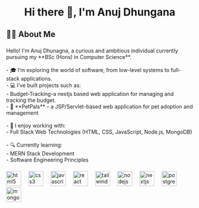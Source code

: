 <h1 align="center">Hi there 👋, I'm Anuj Dhungana</h1>

###

<h2 align="left">👨‍💻 About Me</h2>

###

<p align="left">Hello! I'm Anuj Dhunagna, a curious and ambitious individual currently pursuing my **BSc (Hons) in Computer Science**. <br><br>- 🎓 I’m exploring the world of software, from low-level systems to full-stack applications.<br>- 💻 I’ve built projects such as:<br>  - Budget-Tracking-a nextjs based web application for managing and tracking the budget.<br>  - 🐾 **PetPals** – a JSP/Servlet-based web application for pet adoption and management<br><br>- 🧠 I enjoy working with:<br>  - Full Stack Web Technologies (HTML, CSS, JavaScript, Node.js, MongoDB)<br> <br>- 🔍 Currently learning:<br>  - MERN Stack Development<br>  - Software Engineering Principles</p>

###

<div align="left">
  <img src="https://cdn.jsdelivr.net/gh/devicons/devicon/icons/html5/html5-original.svg" height="40" alt="html5 logo"  />
  <img width="12" />
  <img src="https://cdn.jsdelivr.net/gh/devicons/devicon/icons/css3/css3-original.svg" height="40" alt="css3 logo"  />
  <img width="12" />
  <img src="https://cdn.jsdelivr.net/gh/devicons/devicon/icons/javascript/javascript-original.svg" height="40" alt="javascript logo"  />
  <img width="12" />
  <img src="https://cdn.jsdelivr.net/gh/devicons/devicon/icons/react/react-original.svg" height="40" alt="react logo"  />
  <img width="12" />
  <img src="https://cdn.jsdelivr.net/gh/devicons/devicon/icons/tailwindcss/tailwindcss-original-wordmark.svg" height="40" alt="tailwindcss logo"  />
  <img width="12" />
  <img src="https://cdn.jsdelivr.net/gh/devicons/devicon/icons/nodejs/nodejs-original.svg" height="40" alt="nodejs logo"  />
  <img width="12" />
  <img src="https://cdn.jsdelivr.net/gh/devicons/devicon/icons/nextjs/nextjs-original.svg" height="40" alt="nextjs logo"  />
  <img width="12" />
  <img src="https://cdn.jsdelivr.net/gh/devicons/devicon/icons/postgresql/postgresql-original.svg" height="40" alt="postgresql logo"  />
  <img width="12" />
  <img src="https://cdn.jsdelivr.net/gh/devicons/devicon/icons/mongodb/mongodb-original.svg" height="40" alt="mongodb logo"  />
</div>

###
